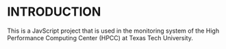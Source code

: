 # INTRODUCTION

This is a JavScript project that is used in the monitoring system of the High Performance Computing Center (HPCC) at Texas Tech University.
